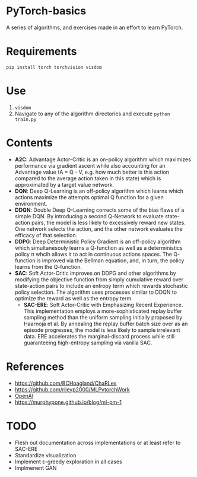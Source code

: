 # PyTorch-basics
A series of algorithms, and exercises made in an effort to learn PyTorch.  

# Requirements 
`pip install torch torchvision visdom`

# Use 
1. `visdom`
2. Navigate to any of the algorithm directories and execute `python train.py`

# Contents 
- **A2C**: Advantage Actor-Critic is an on-policy algorithm which maximizes performance via gradient ascent while also accounting for an Advantage value (A = Q - V, e.g. how much better is this action compared to the average action taken in this state) which is approximated by a target value network.  
- **DQN**: Deep Q-Learning is an off-policy algorithm which learns which actions maximize the attempts optimal Q function for a given environment.
- **DDQN**: Double Deep Q-Learning corrects some of the bias flaws of a simple DQN.  By introducing a second Q-Network to evaluate state-action pairs, the model is less likely to excessively reward new states.  One network selects the action, and the other network evaluates the efficacy of that selection.  
- **DDPG**: Deep Deterministic Policy Gradient is an off-policy algorithm which simultanesouly learns a Q-function as well as a deterministics policy π whcih allows it to act in continuous actions spaces.  The Q-function is improved via the Bellman equation, and, in turn, the policy learns from the Q-function.  
- **SAC**: Soft Actor-Critic improves on DDPG and other algorithms by modifying the objective function from simply cumulative reward over state-action pairs to include an entropy term which rewards stochastic policy selection.  The algorithm uses processes similar to DDQN to optimize the reward as well as the entropy term. 
    - **SAC-ERE**: Soft Actor-Critic with Emphasizing Recent Experience.  This implementation employs a more-sophisticated replay buffer sampling method than the uniform sampling initially proposed by Haarnoja et al.  By annealing the replay buffer batch size over as an episode progresses, the model is less likely to sample irrelevant data.  ERE accelerates the marginal-discard process while still guaranteeing high-entropy sampling via vanilla SAC.  

# References  
- https://github.com/BCHoagland/ChaRLes
- https://github.com/rileyp2000/MLPytorchWork
- [OpenAI](https://spinningup.openai.com/en/latest/spinningup/rl_intro.html)
- https://murphypone.github.io/blog/ml-pm-1

# TODO 
- Flesh out documentation across implementations or at least refer to SAC-ERE
- Standardize visualization
- Implement ε-greedy exploration in all cases
- Implmenent GAN

